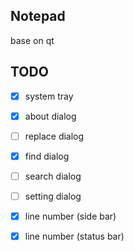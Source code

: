 ## Notepad
base on qt 

## TODO
- [x] system tray
- [x] about dialog 
- [ ] replace dialog
- [x] find dialog 
- [ ] search dialog 
- [ ] setting dialog 
- [x] line number (side bar)
- [x] line number (status bar)

